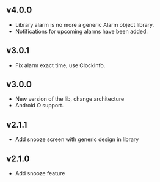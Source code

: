 ## v4.0.0

- Library alarm is no more a generic Alarm object library.
- Notifications for upcoming alarms have been added.

## v3.0.1

- Fix alarm exact time, use ClockInfo.

## v3.0.0

- New version of the lib, change architecture
- Android O support.

## v2.1.1

- Add snooze screen with generic design in library

## v2.1.0

- Add snooze feature